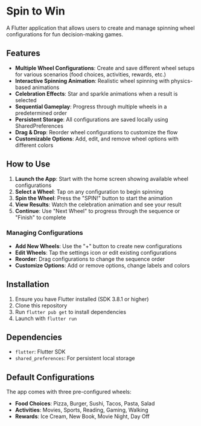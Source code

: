 # Spin to Win

A Flutter application that allows users to create and manage spinning wheel configurations for fun decision-making games.

## Features

- **Multiple Wheel Configurations**: Create and save different wheel setups for various scenarios (food choices, activities, rewards, etc.)
- **Interactive Spinning Animation**: Realistic wheel spinning with physics-based animations
- **Celebration Effects**: Star and sparkle animations when a result is selected
- **Sequential Gameplay**: Progress through multiple wheels in a predetermined order
- **Persistent Storage**: All configurations are saved locally using SharedPreferences
- **Drag & Drop**: Reorder wheel configurations to customize the flow
- **Customizable Options**: Add, edit, and remove wheel options with different colors

## How to Use

1. **Launch the App**: Start with the home screen showing available wheel configurations
2. **Select a Wheel**: Tap on any configuration to begin spinning
3. **Spin the Wheel**: Press the "SPIN!" button to start the animation
4. **View Results**: Watch the celebration animation and see your result
5. **Continue**: Use "Next Wheel" to progress through the sequence or "Finish" to complete

### Managing Configurations

- **Add New Wheels**: Use the "+" button to create new configurations
- **Edit Wheels**: Tap the settings icon or edit existing configurations
- **Reorder**: Drag configurations to change the sequence order
- **Customize Options**: Add or remove options, change labels and colors

## Installation

1. Ensure you have Flutter installed (SDK 3.8.1 or higher)
2. Clone this repository
3. Run `flutter pub get` to install dependencies
4. Launch with `flutter run`

## Dependencies

- `flutter`: Flutter SDK
- `shared_preferences`: For persistent local storage

## Default Configurations

The app comes with three pre-configured wheels:
- **Food Choices**: Pizza, Burger, Sushi, Tacos, Pasta, Salad
- **Activities**: Movies, Sports, Reading, Gaming, Walking  
- **Rewards**: Ice Cream, New Book, Movie Night, Day Off
